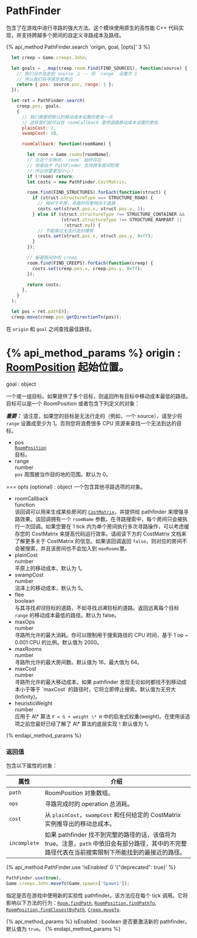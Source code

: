 # PathFinder
 
 包含了在游戏中进行寻路的强大方法。这个模块使用原生的高性能 C++ 代码实现，并支持跨越多个房间的自定义寻路成本及路径。

{% api_method PathFinder.search 'origin, goal, [opts]' 3 %}

```javascript
  let creep = Game.creeps.John;

  let goals = _.map(creep.room.find(FIND_SOURCES), function(source) {
    // 我们没办法走到 source 上 -- 将 `range` 设置为 1
    // 所以我们将寻路至其旁边
    return { pos: source.pos, range: 1 };
  });

  let ret = PathFinder.search(
    creep.pos, goals,
    {
      // 我们需要把默认的移动成本设置的更高一点
      // 这样我们就可以在 roomCallback 里把道路移动成本设置的更低
      plainCost: 2,
      swampCost: 10,

      roomCallback: function(roomName) {

        let room = Game.rooms[roomName];
        // 在这个示例中，`room` 始终存在
        // 但是由于 PathFinder 支持跨多房间检索
        // 所以你要更加小心！
        if (!room) return;
        let costs = new PathFinder.CostMatrix;

        room.find(FIND_STRUCTURES).forEach(function(struct) {
          if (struct.structureType === STRUCTURE_ROAD) {
            // 相对于平原，寻路时将更倾向于道路
            costs.set(struct.pos.x, struct.pos.y, 1);
          } else if (struct.structureType !== STRUCTURE_CONTAINER &&
                     (struct.structureType !== STRUCTURE_RAMPART ||
                      !struct.my)) {
            // 不能穿过无法行走的建筑
            costs.set(struct.pos.x, struct.pos.y, 0xff);
          }
        });

        // 躲避房间中的 creep
        room.find(FIND_CREEPS).forEach(function(creep) {
          costs.set(creep.pos.x, creep.pos.y, 0xff);
        });

        return costs;
      },
    }
  );

  let pos = ret.path[0];
  creep.move(creep.pos.getDirectionTo(pos));
```

在 <code>origin</code> 和 <code>goal</code> 之间查找最佳路径。

{% api_method_params %}
origin : <a href="#RoomPosition">RoomPosition</a>
起始位置。
===
goal : object

一个或一组目标。如果提供了多个目标，则返回所有目标中移动成本最低的路径。目标可以是一个 RoomPosition 或者包含下列定义的对象：

<em><strong>重要：</strong></em> 请注意，如果您的目标是无法行走的（例如，一个 source），请至少将 <code>range</code> 设置成至少为 1。否则您将浪费很多 CPU 资源来查找一个无法到达的目标。
					<ul>
						<li>
							<div class="api-arg-title">pos</div>
							<div class="api-arg-type"><a href="#RoomPosition"><code>RoomPosition</code></a></div>
							<div class="api-arg-desc">目标。</div>
						</li>
						<li>
							<div class="api-arg-title">range</div>
							<div class="api-arg-type">number</div>
							<div class="api-arg-desc"><code>pos</code> 周围被当作目的地的范围。默认为 0。</div>
						</li>
					</ul>
				
===
opts (optional) : object
一个包含其他寻路选项的对象。
<ul>
    <li>
        <div class="api-arg-title">roomCallback</div>
        <div class="api-arg-type">function</div>
        <div class="api-arg-desc">该回调可以用来生成某些房间的 <a href="#PathFinder-CostMatrix"><code>CostMatrix</code></a>，并提供给 pathfinder 来增强寻路效果。该回调拥有一个 <code>roomName</code> 参数。在寻路搜索中，每个房间只会被执行一次回调。如果您要在 1 tick 内为单个房间执行多次寻路操作，可以考虑缓存您的 CostMatrix 来提高代码运行效率。请阅读下方的 CostMatrix 文档来了解更多关于 CostMatrix 的信息。如果该回调返回 <code>false</code>，则对应的房间不会被搜索，并且该房间也不会加入到 <code>maxRooms</code>里。</div>
    </li>
    <li>
        <div class="api-arg-title">plainCost</div>
        <div class="api-arg-type">number</div>
        <div class="api-arg-desc">平原上的移动成本，默认为 1。</div>
    </li>
    <li>
        <div class="api-arg-title">swampCost</div>
        <div class="api-arg-type">number</div>
        <div class="api-arg-desc">沼泽上的移动成本，默认为 5。</div>
    </li>
    <li>
        <div class="api-arg-title">flee</div>
        <div class="api-arg-type">boolean</div>
        <div class="api-arg-desc">与其寻找<em>前往</em>目标的道路，不如寻找<em>远离</em>目标的道路。返回远离每个目标 <code>range</code> 的移动成本最低的路径。默认为 false。</div>
    </li>
    <li>
        <div class="api-arg-title">maxOps</div>
        <div class="api-arg-type">number</div>
        <div class="api-arg-desc">寻路所允许的最大消耗。你可以限制用于搜索路径的 CPU 时间，基于 1 op ~ 0.001 CPU 的比例。默认值为 2000。</div>
    </li>
    <li>
        <div class="api-arg-title">maxRooms</div>
        <div class="api-arg-type">number</div>
        <div class="api-arg-desc">寻路所允许的最大房间数。默认值为 16，最大值为 64。</div>
    </li>
    <li>
        <div class="api-arg-title">maxCost</div>
        <div class="api-arg-type">number</div>
        <div class="api-arg-desc">寻路所允许的最大移动成本。如果 pathfinder 发现无论如何都找不到移动成本小于等于 `maxCost` 的路径时，它将立即停止搜索。默认值为无穷大(Infinity)。</div>
    </li>
    <li>
        <div class="api-arg-title">heuristicWeight</div>
        <div class="api-arg-type">number</div>
        <div class="api-arg-desc">应用于 A\* 算法 <code>F = G + weight \* H</code> 中的启发式权重(weight)。在使用该选项之前您最好已经了解了 A\* 算法的底层实现！默认值为 1。</div>
    </li>
</ul>
				
{% endapi_method_params %}


### 返回值

包含以下属性的对象：

属性 | 介绍
---|---
`path` | RoomPosition 对象数组。
`ops` | 寻路完成时的 operation 总消耗。
`cost` | 从 `plainCost`，`swampCost` 和任何给定的 CostMatrix 实例推导出的移动总成本。
`incomplete` | 如果 pathfinder 找不到完整的路径的话，该值将为 true。注意，`path` 中依旧会有部分路径，其中的不完整路径代表在当前搜索限制下所能找到的最接近的路径。	


{% api_method PathFinder.use 'isEnabled' 0 '{"deprecated": true}' %} 

```javascript
PathFinder.use(true);
Game.creeps.John.moveTo(Game.spawns['Spawn1']);
```

指定是否在游戏中使用新的实验性 pathfinder。该方法应在每个 tick 调用。它将影响以下方法的行为：<a href="#Room.findPath"><code>Room.findPath</code></a>, <a href="#RoomPosition.findPathTo"><code>RoomPosition.findPathTo</code></a>, <a href="#RoomPosition.findClosestByPath"><code>RoomPosition.findClosestByPath</code></a>, <a href="#Creep.moveTo"><code>Creep.moveTo</code></a>.

{% api_method_params %}
isEnabled : boolean
是否要激活新的 pathfinder。默认值为 `true`。
{% endapi_method_params %}


